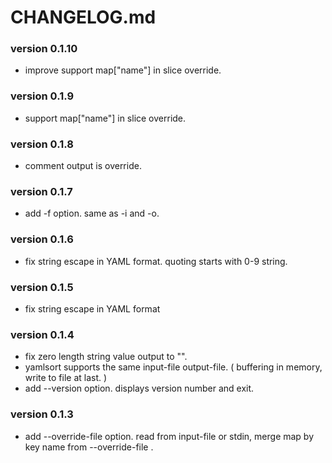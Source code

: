 # CHANGELOG.md

### version 0.1.10

* improve support map["name"] in slice override.

### version 0.1.9

* support map["name"] in slice override.

### version 0.1.8

* comment output is override.

### version 0.1.7

* add -f option. same as -i and -o.

### version 0.1.6

* fix string escape in YAML format. quoting starts with 0-9 string.

### version 0.1.5

* fix string escape in YAML format

### version 0.1.4

* fix zero length string value output to "".
* yamlsort supports the same input-file output-file. ( buffering in memory, write to file at last. )
* add --version option. displays version number and exit.

### version 0.1.3

* add --override-file option. read from input-file or stdin, merge map by key name from --override-file .

